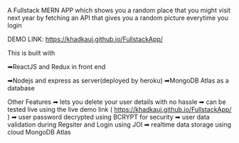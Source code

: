 A Fullstack MERN APP which shows you a random place that you might visit next year
by fetching an API that gives you a random picture everytime you login

DEMO LINK: https://khadkauj.github.io/FullstackApp/

This is built with 
<p>➡ReactJS and Redux in front end</p>
➡Nodejs and express as server(deployed by heroku)
➡MongoDB Atlas as a database

Other Features
➡ lets you delete your user details with no hassle
➡ can be tested live using the live demo link ( https://khadkauj.github.io/FullstackApp/ )
➡ user password decrypted using BCRYPT for security
➡ user data validation during Regsiter and Login using JOI
➡ realtime data storage using cloud MongoDB Atlas
 
